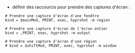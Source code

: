 *  définir des raccourcis pour prendre des captures d'écran :

```text
# Prendre une capture d'écran d'une fenêtre
bind = $mainMod, PRINT, exec, hyprshot -m region

# Prendre une capture d'écran de l'écran entier
bind = ,PRINT, exec, hyprshot -m output

# Prendre une capture d'écran d'une région
# bind = $shiftMod, PRINT, exec, hyprshot -m window
```
